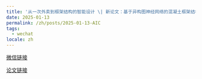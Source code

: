 ```yaml
---
title: '从一次外卖到框架结构的智能设计 \| 新论文：基于异构图神经网络的混凝土框架结构构件尺寸智能设计方法'
date: 2025-01-13
permalink: /zh/posts/2025-01-13-AIC
tags:
  - wechat
locale: zh
---
```


[微信链接](https://mp.weixin.qq.com/s/2bNyg6-s9enaxg4z-3vmFg)

[论文链接]({{site.baseurl}}/zh/publication/2025-01-13-AIC)